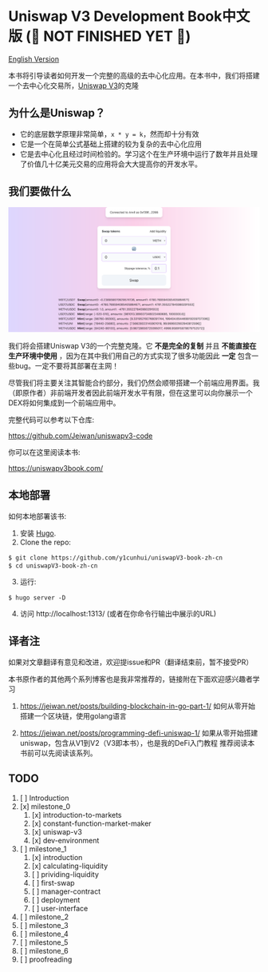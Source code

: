 # Uniswap V3 Development Book中文版 (🚧 NOT FINISHED YET 🚧)
[English Version](https://github.com/Jeiwan/uniswapv3-book)

本书将引导读者如何开发一个完整的高级的去中心化应用。在本书中，我们将搭建一个去中心化交易所，[Uniswap V3](https://uniswap.org/)的克隆



## 为什么是Uniswap？
- 它的底层数学原理非常简单，`x * y = k`，然而却十分有效
- 它是一个在简单公式基础上搭建的较为复杂的去中心化应用
- 它是去中心化且经过时间检验的。学习这个在生产环境中运行了数年并且处理了价值几十亿美元交易的应用将会大大提高你的开发水平。


## 我们要做什么

![Front-end application screenshot](/screenshot.png)

我们将会搭建Uniswap V3的一个完整克隆。它 **不是完全的复制** 并且 **不能直接在生产环境中使用** ，因为在其中我们用自己的方式实现了很多功能因此 **一定** 包含一些bug。一定不要将其部署在主网！

尽管我们将主要关注其智能合约部分，我们仍然会顺带搭建一个前端应用界面。我（即原作者）非前端开发者因此前端开发水平有限，但在这里可以向你展示一个DEX将如何集成到一个前端应用中。



完整代码可以参考以下仓库:

https://github.com/Jeiwan/uniswapv3-code

你可以在这里阅读本书:

https://uniswapv3book.com/



## 本地部署

如何本地部署该书:
1. 安装 [Hugo](https://gohugo.io/).
2. Clone the repo:
  ```shell
  $ git clone https://github.com/y1cunhui/uniswapV3-book-zh-cn
  $ cd uniswapV3-book-zh-cn
  ```
3. 运行:
  ```shell
  $ hugo server -D
  ```
4. 访问 http://localhost:1313/ (或者在你命令行输出中展示的URL)

## 译者注
如果对文章翻译有意见和改进，欢迎提issue和PR（翻译结束前，暂不接受PR）

本书原作者的其他两个系列博客也是我非常推荐的，链接附在下面欢迎感兴趣者学习

1. https://jeiwan.net/posts/building-blockchain-in-go-part-1/
如何从零开始搭建一个区块链，使用golang语言

2. https://jeiwan.net/posts/programming-defi-uniswap-1/
如果从零开始搭建uniswap，包含从V1到V2（V3即本书），也是我的DeFi入门教程
推荐阅读本书前可以先阅读该系列。

## TODO

1. [ ] Introduction
2. [x] milestone_0
   1. [x] introduction-to-markets
   2. [x] constant-function-market-maker
   3. [x] uniswap-v3
   4. [x] dev-environment
3. [ ] milestone_1
   1. [x] introduction
   2. [x] calculating-liquidity
   3. [ ] prividing-liquidity
   4. [ ] first-swap
   5. [ ] manager-contract
   6. [ ] deployment
   7. [ ] user-interface 
4. [ ] milestone_2
5. [ ] milestone_3
6. [ ] milestone_4
7. [ ] milestone_5
8. [ ] milestone_6
9.  [ ] proofreading
